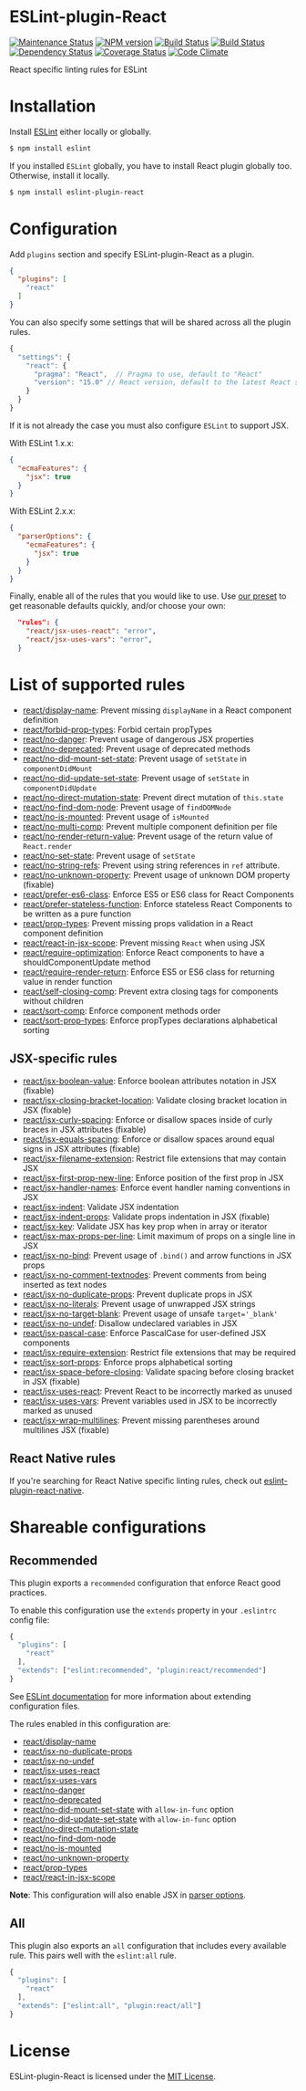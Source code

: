 ESLint-plugin-React
===================

[![Maintenance Status][status-image]][status-url] [![NPM version][npm-image]][npm-url] [![Build Status][travis-image]][travis-url] [![Build Status][appveyor-image]][appveyor-url] [![Dependency Status][deps-image]][deps-url] [![Coverage Status][coverage-image]][coverage-url] [![Code Climate][climate-image]][climate-url]

React specific linting rules for ESLint

# Installation

Install [ESLint](https://www.github.com/eslint/eslint) either locally or globally.

```sh
$ npm install eslint
```

If you installed `ESLint` globally, you have to install React plugin globally too. Otherwise, install it locally.

```sh
$ npm install eslint-plugin-react
```

# Configuration

Add `plugins` section and specify ESLint-plugin-React as a plugin.

```json
{
  "plugins": [
    "react"
  ]
}
```

You can also specify some settings that will be shared across all the plugin rules.

```js
{
  "settings": {
    "react": {
      "pragma": "React",  // Pragma to use, default to "React"
      "version": "15.0" // React version, default to the latest React stable release
    }
  }
}
```

If it is not already the case you must also configure `ESLint` to support JSX.

With ESLint 1.x.x:

```json
{
  "ecmaFeatures": {
    "jsx": true
  }
}
```

With ESLint 2.x.x:

```json
{
  "parserOptions": {
    "ecmaFeatures": {
      "jsx": true
    }
  }
}
```

Finally, enable all of the rules that you would like to use.  Use [our preset](#user-content-recommended-configuration) to get reasonable defaults quickly, and/or choose your own:

```json
  "rules": {
    "react/jsx-uses-react": "error",
    "react/jsx-uses-vars": "error",
  }
```

# List of supported rules

* [react/display-name](docs/rules/display-name.md): Prevent missing `displayName` in a React component definition
* [react/forbid-prop-types](docs/rules/forbid-prop-types.md): Forbid certain propTypes
* [react/no-danger](docs/rules/no-danger.md): Prevent usage of dangerous JSX properties
* [react/no-deprecated](docs/rules/no-deprecated.md): Prevent usage of deprecated methods
* [react/no-did-mount-set-state](docs/rules/no-did-mount-set-state.md): Prevent usage of `setState` in `componentDidMount`
* [react/no-did-update-set-state](docs/rules/no-did-update-set-state.md): Prevent usage of `setState` in `componentDidUpdate`
* [react/no-direct-mutation-state](docs/rules/no-direct-mutation-state.md): Prevent direct mutation of `this.state`
* [react/no-find-dom-node](docs/rules/no-find-dom-node.md): Prevent usage of `findDOMNode`
* [react/no-is-mounted](docs/rules/no-is-mounted.md): Prevent usage of `isMounted`
* [react/no-multi-comp](docs/rules/no-multi-comp.md): Prevent multiple component definition per file
* [react/no-render-return-value](docs/rules/no-render-return-value.md): Prevent usage of the return value of `React.render`
* [react/no-set-state](docs/rules/no-set-state.md): Prevent usage of `setState`
* [react/no-string-refs](docs/rules/no-string-refs.md): Prevent using string references in `ref` attribute.
* [react/no-unknown-property](docs/rules/no-unknown-property.md): Prevent usage of unknown DOM property (fixable)
* [react/prefer-es6-class](docs/rules/prefer-es6-class.md): Enforce ES5 or ES6 class for React Components
* [react/prefer-stateless-function](docs/rules/prefer-stateless-function.md): Enforce stateless React Components to be written as a pure function
* [react/prop-types](docs/rules/prop-types.md): Prevent missing props validation in a React component definition
* [react/react-in-jsx-scope](docs/rules/react-in-jsx-scope.md): Prevent missing `React` when using JSX
* [react/require-optimization](docs/rules/require-optimization.md): Enforce React components to have a shouldComponentUpdate method
* [react/require-render-return](docs/rules/require-render-return.md): Enforce ES5 or ES6 class for returning value in render function
* [react/self-closing-comp](docs/rules/self-closing-comp.md): Prevent extra closing tags for components without children
* [react/sort-comp](docs/rules/sort-comp.md): Enforce component methods order
* [react/sort-prop-types](docs/rules/sort-prop-types.md): Enforce propTypes declarations alphabetical sorting

## JSX-specific rules

* [react/jsx-boolean-value](docs/rules/jsx-boolean-value.md): Enforce boolean attributes notation in JSX (fixable)
* [react/jsx-closing-bracket-location](docs/rules/jsx-closing-bracket-location.md): Validate closing bracket location in JSX (fixable)
* [react/jsx-curly-spacing](docs/rules/jsx-curly-spacing.md): Enforce or disallow spaces inside of curly braces in JSX attributes (fixable)
* [react/jsx-equals-spacing](docs/rules/jsx-equals-spacing.md): Enforce or disallow spaces around equal signs in JSX attributes (fixable)
* [react/jsx-filename-extension](docs/rules/jsx-filename-extension.md): Restrict file extensions that may contain JSX
* [react/jsx-first-prop-new-line](docs/rules/jsx-first-prop-new-line.md): Enforce position of the first prop in JSX
* [react/jsx-handler-names](docs/rules/jsx-handler-names.md): Enforce event handler naming conventions in JSX
* [react/jsx-indent](docs/rules/jsx-indent.md): Validate JSX indentation
* [react/jsx-indent-props](docs/rules/jsx-indent-props.md): Validate props indentation in JSX (fixable)
* [react/jsx-key](docs/rules/jsx-key.md): Validate JSX has key prop when in array or iterator
* [react/jsx-max-props-per-line](docs/rules/jsx-max-props-per-line.md): Limit maximum of props on a single line in JSX
* [react/jsx-no-bind](docs/rules/jsx-no-bind.md): Prevent usage of `.bind()` and arrow functions in JSX props
* [react/jsx-no-comment-textnodes](docs/rules/jsx-no-comment-textnodes.md): Prevent comments from being inserted as text nodes
* [react/jsx-no-duplicate-props](docs/rules/jsx-no-duplicate-props.md): Prevent duplicate props in JSX
* [react/jsx-no-literals](docs/rules/jsx-no-literals.md): Prevent usage of unwrapped JSX strings
* [react/jsx-no-target-blank](docs/rules/jsx-no-target-blank.md): Prevent usage of unsafe `target='_blank'`
* [react/jsx-no-undef](docs/rules/jsx-no-undef.md): Disallow undeclared variables in JSX
* [react/jsx-pascal-case](docs/rules/jsx-pascal-case.md): Enforce PascalCase for user-defined JSX components
* [react/jsx-require-extension](docs/rules/jsx-require-extension.md): Restrict file extensions that may be required
* [react/jsx-sort-props](docs/rules/jsx-sort-props.md): Enforce props alphabetical sorting
* [react/jsx-space-before-closing](docs/rules/jsx-space-before-closing.md): Validate spacing before closing bracket in JSX (fixable)
* [react/jsx-uses-react](docs/rules/jsx-uses-react.md): Prevent React to be incorrectly marked as unused
* [react/jsx-uses-vars](docs/rules/jsx-uses-vars.md): Prevent variables used in JSX to be incorrectly marked as unused
* [react/jsx-wrap-multilines](docs/rules/jsx-wrap-multilines.md): Prevent missing parentheses around multilines JSX (fixable)

## React Native rules

If you're searching for React Native specific linting rules, check out [eslint-plugin-react-native](https://github.com/Intellicode/eslint-plugin-react-native).

# Shareable configurations

## Recommended

This plugin exports a `recommended` configuration that enforce React good practices.

To enable this configuration use the `extends` property in your `.eslintrc` config file:

```js
{
  "plugins": [
    "react"
  ],
  "extends": ["eslint:recommended", "plugin:react/recommended"]
}
```

See [ESLint documentation](http://eslint.org/docs/user-guide/configuring#extending-configuration-files) for more information about extending configuration files.

The rules enabled in this configuration are:

* [react/display-name](docs/rules/display-name.md)
* [react/jsx-no-duplicate-props](docs/rules/jsx-no-duplicate-props.md)
* [react/jsx-no-undef](docs/rules/jsx-no-undef.md)
* [react/jsx-uses-react](docs/rules/jsx-uses-react.md)
* [react/jsx-uses-vars](docs/rules/jsx-uses-vars.md)
* [react/no-danger](docs/rules/no-danger.md)
* [react/no-deprecated](docs/rules/no-deprecated.md)
* [react/no-did-mount-set-state](docs/rules/no-did-mount-set-state.md) with `allow-in-func` option
* [react/no-did-update-set-state](docs/rules/no-did-update-set-state.md) with `allow-in-func` option
* [react/no-direct-mutation-state](docs/rules/no-direct-mutation-state.md)
* [react/no-find-dom-node](docs/rules/no-find-dom-node.md)
* [react/no-is-mounted](docs/rules/no-is-mounted.md)
* [react/no-unknown-property](docs/rules/no-unknown-property.md)
* [react/prop-types](docs/rules/prop-types.md)
* [react/react-in-jsx-scope](docs/rules/react-in-jsx-scope.md)

**Note**: This configuration will also enable JSX in [parser options](http://eslint.org/docs/user-guide/configuring#specifying-parser-options).

## All

This plugin also exports an `all` configuration that includes every available rule.
This pairs well with the `eslint:all` rule.

```js
{
  "plugins": [
    "react"
  ],
  "extends": ["eslint:all", "plugin:react/all"]
}
```

# License

ESLint-plugin-React is licensed under the [MIT License](http://www.opensource.org/licenses/mit-license.php).


[npm-url]: https://npmjs.org/package/eslint-plugin-react
[npm-image]: https://img.shields.io/npm/v/eslint-plugin-react.svg

[travis-url]: https://travis-ci.org/yannickcr/eslint-plugin-react
[travis-image]: https://img.shields.io/travis/yannickcr/eslint-plugin-react/master.svg?logo=data%3Aimage%2Fsvg%2Bxml%3Bbase64%2CPHN2ZyB4bWxucz0iaHR0cDovL3d3dy53My5vcmcvMjAwMC9zdmciIHhtbG5zOnhsaW5rPSJodHRwOi8vd3d3LnczLm9yZy8xOTk5L3hsaW5rIiB2aWV3Qm94PSItMTQyLjUgLTE0Mi41IDI4NSAyODUiPjxjaXJjbGUgcj0iMTQxLjciIGZpbGw9IiNERDQ4MTQiLz48ZyBpZD0iYSIgZmlsbD0iI0ZGRiI%2BPGNpcmNsZSBjeD0iLTk2LjQiIHI9IjE4LjkiLz48cGF0aCBkPSJNLTQ1LjYgNjguNGMtMTYuNi0xMS0yOS0yOC0zNC00Ny44IDYtNSA5LjgtMTIuMyA5LjgtMjAuNnMtMy44LTE1LjctOS44LTIwLjZjNS0xOS44IDE3LjQtMzYuNyAzNC00Ny44bDEzLjggMjMuMkMtNDYtMzUuMi01NS4zLTE4LjctNTUuMyAwYzAgMTguNyA5LjMgMzUuMiAyMy41IDQ1LjJ6Ii8%2BPC9nPjx1c2UgeGxpbms6aHJlZj0iI2EiIHRyYW5zZm9ybT0icm90YXRlKDEyMCkiLz48dXNlIHhsaW5rOmhyZWY9IiNhIiB0cmFuc2Zvcm09InJvdGF0ZSgyNDApIi8%2BPC9zdmc%2B

[appveyor-url]: https://ci.appveyor.com/project/yannickcr/eslint-plugin-react
[appveyor-image]: https://img.shields.io/appveyor/ci/yannickcr/eslint-plugin-react/master.svg?logo=data%3Aimage%2Fsvg%2Bxml%3Bbase64%2CPHN2ZyB4bWxucz0iaHR0cDovL3d3dy53My5vcmcvMjAwMC9zdmciIHZlcnNpb249IjEuMSIgd2lkdGg9IjEyOCIgaGVpZ2h0PSIxMjgiIHZpZXdCb3g9IjAgMCAxMjggMTI4Ij48ZyBmaWxsPSIjMUJBMUUyIiB0cmFuc2Zvcm09InNjYWxlKDgpIj48cGF0aCBkPSJNMCAyLjI2NWw2LjUzOS0uODg4LjAwMyA2LjI4OC02LjUzNi4wMzd6Ii8%2BPHBhdGggZD0iTTYuNTM2IDguMzlsLjAwNSA2LjI5My02LjUzNi0uODk2di01LjQ0eiIvPjxwYXRoIGQ9Ik03LjMyOCAxLjI2MWw4LjY3LTEuMjYxdjcuNTg1bC04LjY3LjA2OXoiLz48cGF0aCBkPSJNMTYgOC40NDlsLS4wMDIgNy41NTEtOC42Ny0xLjIyLS4wMTItNi4zNDV6Ii8%2BPC9nPjwvc3ZnPg==

[deps-url]: https://david-dm.org/yannickcr/eslint-plugin-react
[deps-image]: https://img.shields.io/david/dev/yannickcr/eslint-plugin-react.svg

[coverage-url]: https://coveralls.io/r/yannickcr/eslint-plugin-react?branch=master
[coverage-image]: https://img.shields.io/coveralls/yannickcr/eslint-plugin-react/master.svg

[climate-url]: https://codeclimate.com/github/yannickcr/eslint-plugin-react
[climate-image]: https://img.shields.io/codeclimate/github/yannickcr/eslint-plugin-react.svg

[status-url]: https://github.com/yannickcr/eslint-plugin-react/pulse
[status-image]: https://img.shields.io/badge/status-maintained-brightgreen.svg
